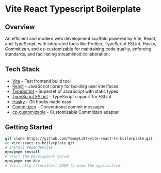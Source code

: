 # Vite React Typescript Boilerplate

## Overview

An efficient and modern web development scaffold powered by Vite, React, and TypeScript, with integrated tools like Prettier, TypeScript ESLint, Husky, Commitizen, and cz-customizable for maintaining code quality, enforcing standards, and facilitating streamlined collaboration.

## Tech Stack

- [Vite](https://vitejs.dev/) - Fast frontend build tool
- [React](https://reactjs.org/) - JavaScript library for building user interfaces
- [TypeScript](https://www.typescriptlang.org/) - Superset of JavaScript with static types
- [TypeScript ESLint](https://github.com/typescript-eslint/typescript-eslint) - TypeScript support for ESLint
- [Husky](https://typicode.github.io/husky/#/) - Git hooks made easy
- [Commitizen](https://commitizen-tools.github.io/commitizen/) - Conventional commit messages
- [cz-customizable](https://github.com/leonardoanalista/cz-customizable) - Customizable Commitizen adapter

## Getting Started

```bash
git clone https://github.com/TommyLi07/vite-react-ts-boilerplate.git
cd vite-react-ts-boilerplate.git
# install Dependencies
npm/pnpm install
# start the Development Server
npm/pnpm run dev
# Visit http://localhost:3000 to view the application.
```
